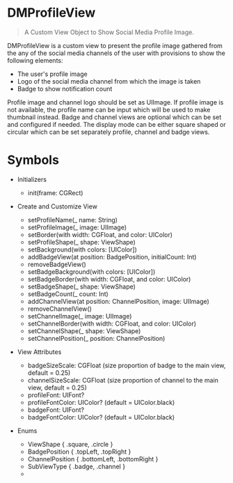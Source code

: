 # DMProfileView
> A Custom View Object to Show Social Media Profile Image.

DMProfileView is a custom view to present the profile image gathered from the any of the social media channels of the user with provisions to show the following elements:
  - The user's profile image
  - Logo of the social media channel from which the image is taken
  - Badge to show notification count

Profile image and channel logo should be set as UIImage. If profile image is not available, the profile name can be input which will be used to make thumbnail instead. Badge and channel views are optional which can be set and configured if needed. The display mode can be either square shaped or circular which can be set separately profile, channel and badge views.

# Symbols
* Initializers
  - init(frame: CGRect)

* Create and Customize View
    - setProfileName(_ name: String)
    - setProfileImage(_ image: UIImage)
    - setBorder(with width: CGFloat, and color: UIColor)
    - setProfileShape(_ shape: ViewShape)
    - setBackground(with colors: [UIColor])
    - addBadgeView(at position: BadgePosition, initialCount: Int)
    - removeBadgeView()
    - setBadgeBackground(with colors: [UIColor])
    - setBadgeBorder(with width: CGFloat, and color: UIColor)
    - setBadgeShape(_ shape: ViewShape)
    - setBadgeCount(_ count: Int)
    - addChannelView(at position: ChannelPosition, image: UIImage)
    - removeChannelView()
    - setChannelImage(_ image: UIImage)
    - setChannelBorder(with width: CGFloat, and color: UIColor)
    - setChannelShape(_ shape: ViewShape)
    - setChannelPosition(_ position: ChannelPosition)

* View Attributes
    - badgeSizeScale: CGFloat (size proportion of badge to the main view, default = 0.25)
    - channelSizeScale: CGFloat (size proportion of channel to the main view, default = 0.25)   
    - profileFont: UIFont?
    - profileFontColor: UIColor? (default = UIColor.black)
    - badgeFont: UIFont?
    - badgeFontColor: UIColor? (default = UIColor.black)

* Enums
    - ViewShape { .square, .circle }
    - BadgePosition { .topLeft, .topRight }
    - ChannelPosition { .bottomLeft, .bottomRight }
    - SubViewType { .badge, .channel }
    - 

